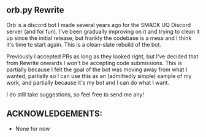 orb.py Rewrite
------------------------------

Orb is a discord bot I made several years ago for the SMACK UQ
Discord server (and for fun). I've been gradually improving on
it and trying to clean it up since the initial release, but
frankly the codebase is a mess and I think it's time to start
again. This is a clean-slate rebuild of the bot.

Previously I accepted PRs as long as they looked right, but
I've decided that from Rewrite onwards I won't be accepting
code submissions. This is partially because I felt the goal of
the bot was moving away from what I wanted, partially so I can
use this as an (admittedly simple) sample of my work, and 
partially because it's my bot and I can do what I want.

I do still take suggestions, so feel free to send me any!

## ACKNOWLEDGEMENTS:
- None for now
